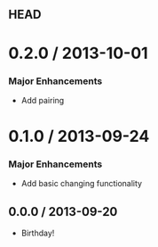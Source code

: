 ## HEAD

# 0.2.0 / 2013-10-01

### Major Enhancements
  * Add pairing 

# 0.1.0 / 2013-09-24

### Major Enhancements
  * Add basic changing functionality

## 0.0.0 / 2013-09-20
  * Birthday!